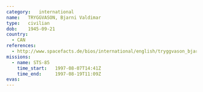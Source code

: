 ```yaml
---
category:	international
name:	TRYGGVASON, Bjarni Valdimar
type:	civilian
dob:	1945-09-21
country:
  - CAN
references:
  - http://www.spacefacts.de/bios/international/english/tryggvason_bjarni.htm
missions:
  - name: STS-85
    time_start:   1997-08-07T14:41Z
    time_end:     1997-08-19T11:09Z
evas:
---
```

